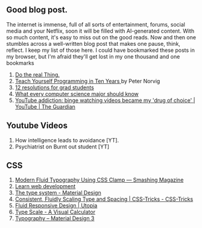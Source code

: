## Good blog post. 

The internet is immense, full of all sorts of entertainment, forums, social media and your Netflix, soon it will be filled with AI-generated content. With so much content, it's easy to miss out on the good reads. Now and then one stumbles across a well-written blog post that makes one pause, think, reflect. I keep my list of those here. I could have bookmarked these posts in my browser, but I'm afraid they'll get lost in my one thousand and one bookmarks

1. [Do the real Thing.](https://www.scotthyoung.com/blog/2020/05/04/do-the-real-thing/)
2. [Teach Yourself Programming in Ten Years ](http://norvig.com/21-days.html?goodforonemore)by Peter Norvig
3. [12 resolutions for grad students](https://matt.might.net/articles/grad-student-resolutions/)
4. [What every computer science major should know](https://matt.might.net/articles/what-cs-majors-should-know/)
5. [YouTube addiction: binge watching videos became my 'drug of choice' | YouTube | The Guardian](https://www.theguardian.com/us-news/2019/may/03/youtube-addiction-mental-health)

## Youtube Videos
1. How intelligence leads to avoidance [YT].
1. Psychiatrist on Burnt out student [YT]

## CSS 
1. [Modern Fluid Typography Using CSS Clamp — Smashing Magazine ](https://www.smashingmagazine.com/2022/01/modern-fluid-typography-css-clamp/)
2. [Learn web development](https://web.dev/learn/)
3. [The type system - Material Design](https://m2.material.io/design/typography/the-type-system.html)
4. [Consistent, Fluidly Scaling Type and Spacing | CSS-Tricks - CSS-Tricks](https://css-tricks.com/consistent-fluidly-scaling-type-and-spacing/)
5. [Fluid Responsive Design | Utopia](https://utopia.fyi/)
2. [Type Scale - A Visual Calculator](https://typescale.com/)
3. [Typography – Material Design 3 ](https://m3.material.io/styles/typography/overview)

